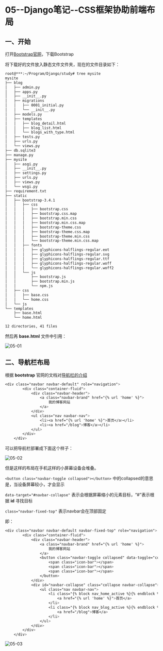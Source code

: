 # 05--Django笔记--CSS框架协助前端布局

## 一、开始

打开[Bootstrap官网](https://v3.bootcss.com/)，下载Bootstrap

将下载好的文件放入静态文件文件夹，现在的文件目录如下：

```bash
root@***:~/Program/Django/study# tree mysite
mysite
├── blog
│   ├── admin.py
│   ├── apps.py
│   ├── __init__.py
│   ├── migrations
│   │   ├── 0001_initial.py
│   │   └── __init__.py
│   ├── models.py
│   ├── templates
│   │   ├── blog_detail.html
│   │   ├── blog_list.html
│   │   └── blogs_with_type.html
│   ├── tests.py
│   ├── urls.py
│   └── views.py
├── db.sqlite3
├── manage.py
├── mysite
│   ├── asgi.py
│   ├── __init__.py
│   ├── settings.py
│   ├── urls.py
│   ├── views.py
│   └── wsgi.py
├── requirement.txt
├── static
│   ├── bootstrap-3.4.1
│   │   ├── css
│   │   │   ├── bootstrap.css
│   │   │   ├── bootstrap.css.map
│   │   │   ├── bootstrap.min.css
│   │   │   ├── bootstrap.min.css.map
│   │   │   ├── bootstrap-theme.css
│   │   │   ├── bootstrap-theme.css.map
│   │   │   ├── bootstrap-theme.min.css
│   │   │   └── bootstrap-theme.min.css.map
│   │   ├── fonts
│   │   │   ├── glyphicons-halflings-regular.eot
│   │   │   ├── glyphicons-halflings-regular.svg
│   │   │   ├── glyphicons-halflings-regular.ttf
│   │   │   ├── glyphicons-halflings-regular.woff
│   │   │   └── glyphicons-halflings-regular.woff2
│   │   └── js
│   │       ├── bootstrap.js
│   │       ├── bootstrap.min.js
│   │       └── npm.js
│   ├── css
│   │   ├── base.css
│   │   └── home.css
│   └── js
└── templates
    ├── base.html
    └── home.html

12 directories, 41 files
```

然后再 **base.html** 文件中引用：

![05-01](https://img-blog.csdnimg.cn/20210619215525332.png?x-oss-process=image/watermark,type_ZmFuZ3poZW5naGVpdGk,shadow_10,text_aHR0cHM6Ly9ibG9nLmNzZG4ubmV0L3dlaXhpbl80NDMzODc4MA==,size_16,color_FFFFFF,t_70#pic_center)


## 二、导航栏布局

根据 **bootstrap** 官网的文档对[导航栏的介绍](https://v3.bootcss.com/components/#navbar)

```css
<div class="navbar navbar-default" role="navigation">
        <div class="container-fluid">
            <div class="navbar-header">
                <a class="navbar-brand" href="{% url 'home' %}">
                    我的博客网站
                </a>
            </div>
            <ul class="nav navbar-nav">
                <li><a href="{% url 'home' %}">首页</a></li>
                <li><a href="/blog">博客</a></li>
            </ul>
        </div>
    </div>
```

可以把导航栏部署成下面这个样子：

![05-02](https://img-blog.csdnimg.cn/20210619215540664.png#pic_center)


但是这样的布局在手机这样的小屏幕设备会堆叠。

`<button class="navbar-toggle collapsed"></button>` 中的collapsed的意思是，当设备屏幕较小，才会显示

`data-target="#navbar-collapse"` 表示会根据屏幕缩小的元素目标，“#”表示根据 **id** 寻找目标

`class="navbar-fixed-top"` 表示navbar会在顶部固定

即：

```css
<div class="navbar navbar-default navbar-fixed-top" role="navigation">
        <div class="container-fluid">
            <div class="navbar-header">
                <a class="navbar-brand" href="{% url 'home' %}">
                    我的博客网站
                </a>
                <button class="navbar-toggle collapsed" data-toggle="collapse" data-target="#navbar-collapse">
                    <span class="icon-bar"></span>
                    <span class="icon-bar"></span>
                    <span class="icon-bar"></span>
                </button>
            </div>
            <div id="navbar-collapse" class="collapse navbar-collapse">
                <ul class="nav navbar-nav">
                    <li class="{% block nav_home_active %}{% endblock %}">
                        <a href="{% url 'home' %}">首页</a>
                    </li>
                    <li class="{% block nav_blog_active %}{% endblock %}">
                        <a href="/blog">博客</a>
                    </li>
                </ul>
            </div>
        </div>
    </div>
```



![05-03](https://img-blog.csdnimg.cn/20210619215554790.png#pic_center)
